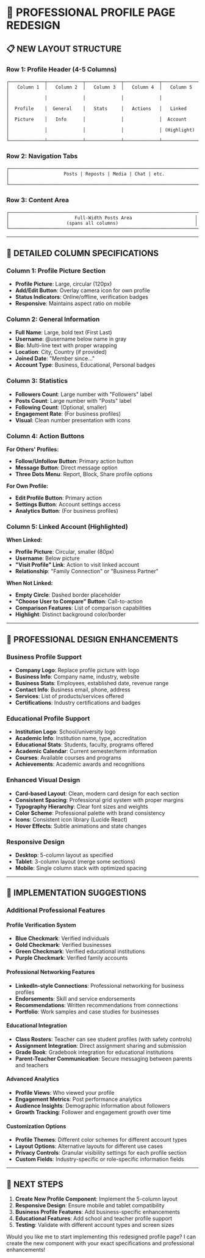 # 🎨 PROFESSIONAL PROFILE PAGE REDESIGN

## 📋 **NEW LAYOUT STRUCTURE**

### **Row 1: Profile Header (4-5 Columns)**
```
┌─────────────┬─────────────┬─────────────┬─────────────┬─────────────┐
│   Column 1  │   Column 2  │   Column 3  │   Column 4  │   Column 5  │
│             │             │             │             │             │
│  Profile    │  General    │   Stats     │   Actions   │   Linked    │
│  Picture    │   Info      │             │             │  Account    │
│             │             │             │             │ (Highlight) │
└─────────────┴─────────────┴─────────────┴─────────────┴─────────────┘
```

### **Row 2: Navigation Tabs**
```
┌─────────────────────────────────────────────────────────────────────┐
│                    Posts | Reposts | Media | Chat | etc.            │
└─────────────────────────────────────────────────────────────────────┘
```

### **Row 3: Content Area**
```
┌─────────────────────────────────────────────────────────────────────┐
│                        Full-Width Posts Area                       │
│                     (spans all columns)                            │
└─────────────────────────────────────────────────────────────────────┘
```

---

## 🎯 **DETAILED COLUMN SPECIFICATIONS**

### **Column 1: Profile Picture Section**
- **Profile Picture**: Large, circular (120px)
- **Add/Edit Button**: Overlay camera icon for own profile
- **Status Indicators**: Online/offline, verification badges
- **Responsive**: Maintains aspect ratio on mobile

### **Column 2: General Information**
- **Full Name**: Large, bold text (First Last)
- **Username**: @username below name in gray
- **Bio**: Multi-line text with proper wrapping
- **Location**: City, Country (if provided)
- **Joined Date**: "Member since..." 
- **Account Type**: Business, Educational, Personal badges

### **Column 3: Statistics**
- **Followers Count**: Large number with "Followers" label
- **Posts Count**: Large number with "Posts" label
- **Following Count**: (Optional, smaller)
- **Engagement Rate**: (For business profiles)
- **Visual**: Clean number presentation with icons

### **Column 4: Action Buttons**
**For Others' Profiles:**
- **Follow/Unfollow Button**: Primary action button
- **Message Button**: Direct message option
- **Three Dots Menu**: Report, Block, Share profile options

**For Own Profile:**
- **Edit Profile Button**: Primary action
- **Settings Button**: Account settings access
- **Analytics Button**: (For business profiles)

### **Column 5: Linked Account (Highlighted)**
**When Linked:**
- **Profile Picture**: Circular, smaller (80px)
- **Username**: Below picture
- **"Visit Profile" Link**: Action to visit linked account
- **Relationship**: "Family Connection" or "Business Partner"

**When Not Linked:**
- **Empty Circle**: Dashed border placeholder
- **"Choose User to Compare" Button**: Call-to-action
- **Comparison Features**: List of comparison capabilities
- **Highlight**: Distinct background color/border

---

## 🎨 **PROFESSIONAL DESIGN ENHANCEMENTS**

### **Business Profile Support**
- **Company Logo**: Replace profile picture with logo
- **Business Info**: Company name, industry, website
- **Business Stats**: Employees, established date, revenue range
- **Contact Info**: Business email, phone, address
- **Services**: List of products/services offered
- **Certifications**: Industry certifications and badges

### **Educational Profile Support**
- **Institution Logo**: School/university logo
- **Academic Info**: Institution name, type, accreditation
- **Educational Stats**: Students, faculty, programs offered
- **Academic Calendar**: Current semester/term information
- **Courses**: Available courses and programs
- **Achievements**: Academic awards and recognitions

### **Enhanced Visual Design**
- **Card-based Layout**: Clean, modern card design for each section
- **Consistent Spacing**: Professional grid system with proper margins
- **Typography Hierarchy**: Clear font sizes and weights
- **Color Scheme**: Professional palette with brand consistency
- **Icons**: Consistent icon library (Lucide React)
- **Hover Effects**: Subtle animations and state changes

### **Responsive Design**
- **Desktop**: 5-column layout as specified
- **Tablet**: 3-column layout (merge some sections)
- **Mobile**: Single column stack with optimized spacing

---

## 🚀 **IMPLEMENTATION SUGGESTIONS**

### **Additional Professional Features**

#### **Profile Verification System**
- **Blue Checkmark**: Verified individuals
- **Gold Checkmark**: Verified businesses
- **Green Checkmark**: Verified educational institutions
- **Purple Checkmark**: Verified family accounts

#### **Professional Networking Features**
- **LinkedIn-style Connections**: Professional networking for business profiles
- **Endorsements**: Skill and service endorsements
- **Recommendations**: Written recommendations from connections
- **Portfolio**: Work samples and case studies for businesses

#### **Educational Integration**
- **Class Rosters**: Teacher can see student profiles (with safety controls)
- **Assignment Integration**: Direct assignment sharing and submission
- **Grade Book**: Gradebook integration for educational institutions
- **Parent-Teacher Communication**: Secure messaging between parents and teachers

#### **Advanced Analytics**
- **Profile Views**: Who viewed your profile
- **Engagement Metrics**: Post performance analytics
- **Audience Insights**: Demographic information about followers
- **Growth Tracking**: Follower and engagement growth over time

#### **Customization Options**
- **Profile Themes**: Different color schemes for different account types
- **Layout Options**: Alternative layouts for different use cases
- **Privacy Controls**: Granular visibility settings for each profile section
- **Custom Fields**: Industry-specific or role-specific information fields

---

## 🎯 **NEXT STEPS**

1. **Create New Profile Component**: Implement the 5-column layout
2. **Responsive Design**: Ensure mobile and tablet compatibility
3. **Business Profile Features**: Add business-specific enhancements
4. **Educational Features**: Add school and teacher profile support
5. **Testing**: Validate with different account types and screen sizes

Would you like me to start implementing this redesigned profile page? I can create the new component with your exact specifications and professional enhancements!

